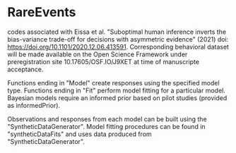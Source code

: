 # RareEvents
codes associated with Eissa et al. "Suboptimal human inference inverts the bias-variance trade-off for decisions with asymmetric evidence" (2021) doi: https://doi.org/10.1101/2020.12.06.413591. Corresponding behavioral dataset will be made available on the Open Science Framework under preregistration site 10.17605/OSF.IO/J9XET at time of manuscripte acceptance. 

Functions ending in "Model" create responses using the specified model type. Functions ending in "Fit" perform model fitting for a particular model. Bayesian models require an informed prior based on pilot studies (provided as informedPrior). 

Observations and responses from each model can be built using the "SyntheticDataGenerator". Model fitting procedures can be found in "syntheticDataFits" and uses data produced from "SyntheticDataGenerator".

